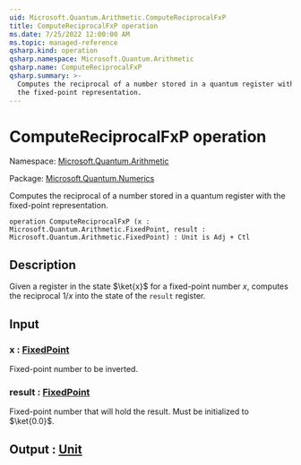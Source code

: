 ```yaml
---
uid: Microsoft.Quantum.Arithmetic.ComputeReciprocalFxP
title: ComputeReciprocalFxP operation
ms.date: 7/25/2022 12:00:00 AM
ms.topic: managed-reference
qsharp.kind: operation
qsharp.namespace: Microsoft.Quantum.Arithmetic
qsharp.name: ComputeReciprocalFxP
qsharp.summary: >-
  Computes the reciprocal of a number stored in a quantum register with
  the fixed-point representation.
---
```


# ComputeReciprocalFxP operation

Namespace: [Microsoft.Quantum.Arithmetic](xref:Microsoft.Quantum.Arithmetic)

Package: [Microsoft.Quantum.Numerics](https://nuget.org/packages/Microsoft.Quantum.Numerics)


Computes the reciprocal of a number stored in a quantum register withthe fixed-point representation.

```qsharp
operation ComputeReciprocalFxP (x : Microsoft.Quantum.Arithmetic.FixedPoint, result : Microsoft.Quantum.Arithmetic.FixedPoint) : Unit is Adj + Ctl
```


## Description

Given a register in the state $\ket{x}$ for a fixed-point number $x$,computes the reciprocal $1 / x$ into the state of the `result`register.

## Input

### x : [FixedPoint](xref:Microsoft.Quantum.Arithmetic.FixedPoint)

Fixed-point number to be inverted.


### result : [FixedPoint](xref:Microsoft.Quantum.Arithmetic.FixedPoint)

Fixed-point number that will hold the result. Must be initialized to $\ket{0.0}$.



## Output : [Unit](xref:microsoft.quantum.qsharp.valueliterals#unit-literal)

